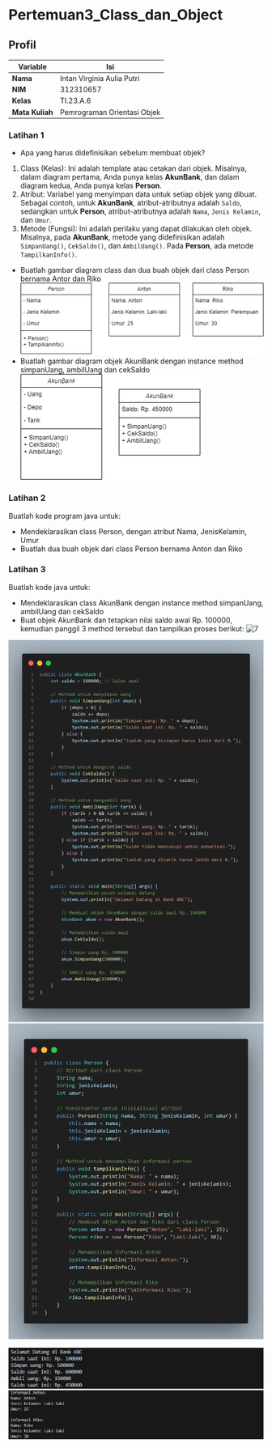 # Pertemuan3_Class_dan_Object

## Profil
| Variable | Isi |
| -------- | --- |
| **Nama** | Intan Virginia Aulia Putri |
| **NIM** | 312310657 |
| **Kelas** | TI.23.A.6 |
| **Mata Kuliah** | Pemrograman Orientasi Objek |

### Latihan 1
- Apa yang harus didefinisikan sebelum membuat objek?
1. Class (Kelas): Ini adalah template atau cetakan dari objek. Misalnya, dalam diagram pertama, Anda punya kelas **AkunBank**, dan dalam diagram kedua, Anda punya kelas **Person**.
2. Atribut: Variabel yang menyimpan data untuk setiap objek yang dibuat. Sebagai contoh, untuk **AkunBank**, atribut-atributnya adalah `Saldo`, sedangkan untuk **Person**, atribut-atributnya adalah `Nama`, `Jenis Kelamin`, dan `Umur`.
3. Metode (Fungsi): Ini adalah perilaku yang dapat dilakukan oleh objek. Misalnya, pada **AkunBank**, metode yang didefinisikan adalah `SimpanUang()`, `CekSaldo()`, dan `AmbilUang()`. Pada **Person**, ada metode `TampilkanInfo()`.
- Buatlah gambar diagram class dan dua buah objek dari class Person bernama Antor dan Riko
![3](ss/dia1.png)
- Buatlah gambar diagram objek AkunBank dengan instance method simpanUang, ambilUang dan cekSaldo
![4](ss/dia2.png)

### Latihan 2
Buatlah kode program java untuk:
- Mendeklarasikan class Person, dengan atribut Nama, JenisKelamin, Umur
- Buatlah dua buah objek dari class Person bernama Anton dan Riko

### Latihan 3
Buatlah kode java untuk:
- Mendeklarasikan class AkunBank dengan instance method simpanUang, ambilUang dan cekSaldo
- Buat objek AkunBank dan tetapkan nilai saldo awal Rp. 100000, kemudian panggil 3 method tersebut dan tampilkan proses berikut:
![7](ss/7.png)


![1](ss/2.png)
![2](ss/3.png)

![5](ss/output2.png)
![6](ss/output3.png)
